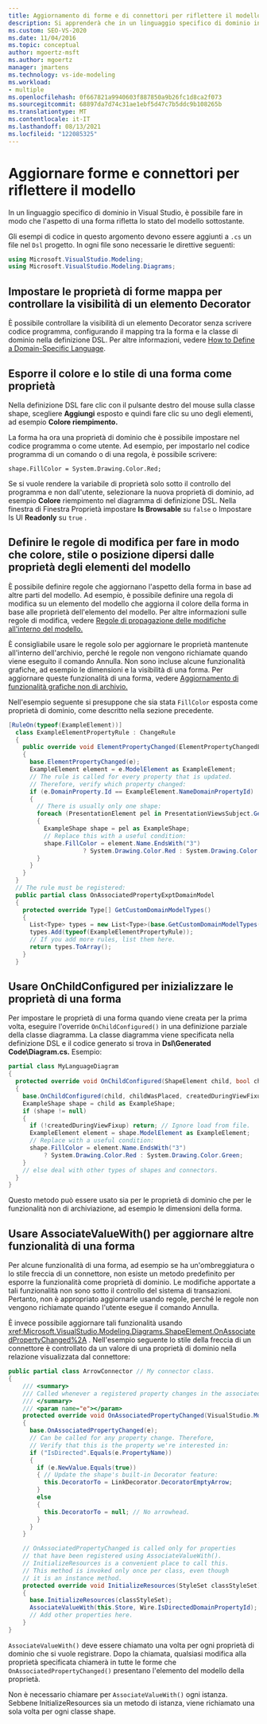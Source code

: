```yaml
---
title: Aggiornamento di forme e di connettori per riflettere il modello
description: Si apprenderà che in un linguaggio specifico di dominio in Visual Studio è possibile fare in modo che l'aspetto di una forma rifletta lo stato del modello sottostante.
ms.custom: SEO-VS-2020
ms.date: 11/04/2016
ms.topic: conceptual
author: mgoertz-msft
ms.author: mgoertz
manager: jmartens
ms.technology: vs-ide-modeling
ms.workload:
- multiple
ms.openlocfilehash: 0f667821a9940603f887850a9b26fc1d8ca2f073
ms.sourcegitcommit: 68897da7d74c31ae1ebf5d47c7b5ddc9b108265b
ms.translationtype: MT
ms.contentlocale: it-IT
ms.lasthandoff: 08/13/2021
ms.locfileid: "122085325"
---
```

# <a name="update-shapes-and-connectors-to-reflect-the-model"></a>Aggiornare forme e connettori per riflettere il modello

In un linguaggio specifico di dominio in Visual Studio, è possibile fare in modo che l'aspetto di una forma rifletta lo stato del modello sottostante.

Gli esempi di codice in questo argomento devono essere aggiunti a `.cs` un file nel `Dsl` progetto. In ogni file sono necessarie le direttive seguenti:

```csharp
using Microsoft.VisualStudio.Modeling;
using Microsoft.VisualStudio.Modeling.Diagrams;
```

## <a name="set-shape-map-properties-to-control-the-visibility-of-a-decorator"></a>Impostare le proprietà di forme mappa per controllare la visibilità di un elemento Decorator

È possibile controllare la visibilità di un elemento Decorator senza scrivere codice programma, configurando il mapping tra la forma e la classe di dominio nella definizione DSL. Per altre informazioni, vedere [How to Define a Domain-Specific Language](../modeling/how-to-define-a-domain-specific-language.md).

## <a name="expose-the-color-and-style-of-a-shape-as-properties"></a>Esporre il colore e lo stile di una forma come proprietà

Nella definizione DSL fare clic con il pulsante destro del mouse sulla classe shape, scegliere **Aggiungi** esposto e quindi fare clic su uno degli elementi, ad esempio **Colore riempimento.**

La forma ha ora una proprietà di dominio che è possibile impostare nel codice programma o come utente. Ad esempio, per impostarlo nel codice programma di un comando o di una regola, è possibile scrivere:

`shape.FillColor = System.Drawing.Color.Red;`

Se si vuole rendere la variabile di proprietà solo sotto il controllo del programma e non dall'utente, selezionare la nuova proprietà di dominio, ad esempio **Colore** riempimento nel diagramma di definizione DSL. Nella finestra di Finestra Proprietà impostare **Is Browsable** su `false` o Impostare Is UI **Readonly** su `true` .

## <a name="define-change-rules-to-make-color-style-or-location-depend-on-model-element-properties"></a>Definire le regole di modifica per fare in modo che colore, stile o posizione dipersi dalle proprietà degli elementi del modello
 È possibile definire regole che aggiornano l'aspetto della forma in base ad altre parti del modello. Ad esempio, è possibile definire una regola di modifica su un elemento del modello che aggiorna il colore della forma in base alle proprietà dell'elemento del modello. Per altre informazioni sulle regole di modifica, vedere [Regole di propagazione delle modifiche all'interno del modello.](../modeling/rules-propagate-changes-within-the-model.md)

 È consigliabile usare le regole solo per aggiornare le proprietà mantenute all'interno dell'archivio, perché le regole non vengono richiamate quando viene eseguito il comando Annulla. Non sono incluse alcune funzionalità grafiche, ad esempio le dimensioni e la visibilità di una forma. Per aggiornare queste funzionalità di una forma, vedere [Aggiornamento di funzionalità grafiche non di archivio.](#OnAssociatedProperty)

 Nell'esempio seguente si presuppone che sia stata `FillColor` esposta come proprietà di dominio, come descritto nella sezione precedente.

```csharp
[RuleOn(typeof(ExampleElement))]
  class ExampleElementPropertyRule : ChangeRule
  {
    public override void ElementPropertyChanged(ElementPropertyChangedEventArgs e)
    {
      base.ElementPropertyChanged(e);
      ExampleElement element = e.ModelElement as ExampleElement;
      // The rule is called for every property that is updated.
      // Therefore, verify which property changed:
      if (e.DomainProperty.Id == ExampleElement.NameDomainPropertyId)
      {
        // There is usually only one shape:
        foreach (PresentationElement pel in PresentationViewsSubject.GetPresentation(element))
        {
          ExampleShape shape = pel as ExampleShape;
          // Replace this with a useful condition:
          shape.FillColor = element.Name.EndsWith("3")
                     ? System.Drawing.Color.Red : System.Drawing.Color.Green;
        }
      }
    }
  }
  // The rule must be registered:
  public partial class OnAssociatedPropertyExptDomainModel
  {
    protected override Type[] GetCustomDomainModelTypes()
    {
      List<Type> types = new List<Type>(base.GetCustomDomainModelTypes());
      types.Add(typeof(ExampleElementPropertyRule));
      // If you add more rules, list them here.
      return types.ToArray();
    }
  }
```

## <a name="use-onchildconfigured-to-initialize-a-shapes-properties"></a>Usare OnChildConfigured per inizializzare le proprietà di una forma

Per impostare le proprietà di una forma quando viene creata per la prima volta, eseguire l'override `OnChildConfigured()` in una definizione parziale della classe diagramma. La classe diagramma viene specificata nella definizione DSL e il codice generato si trova in **Dsl\Generated Code\Diagram.cs.** Esempio:

```csharp
partial class MyLanguageDiagram
{
  protected override void OnChildConfigured(ShapeElement child, bool childWasPlaced, bool createdDuringViewFixup)
  {
    base.OnChildConfigured(child, childWasPlaced, createdDuringViewFixup);
    ExampleShape shape = child as ExampleShape;
    if (shape != null)
    {
      if (!createdDuringViewFixup) return; // Ignore load from file.
      ExampleElement element = shape.ModelElement as ExampleElement;
      // Replace with a useful condition:
      shape.FillColor = element.Name.EndsWith("3")
          ? System.Drawing.Color.Red : System.Drawing.Color.Green;
    }
    // else deal with other types of shapes and connectors.
  }
}
```

Questo metodo può essere usato sia per le proprietà di dominio che per le funzionalità non di archiviazione, ad esempio le dimensioni della forma.

## <a name="use-associatevaluewith-to-update-other-features-of-a-shape"></a><a name="OnAssociatedProperty"></a> Usare AssociateValueWith() per aggiornare altre funzionalità di una forma

Per alcune funzionalità di una forma, ad esempio se ha un'ombreggiatura o lo stile freccia di un connettore, non esiste un metodo predefinito per esporre la funzionalità come proprietà di dominio.  Le modifiche apportate a tali funzionalità non sono sotto il controllo del sistema di transazioni. Pertanto, non è appropriato aggiornarle usando regole, perché le regole non vengono richiamate quando l'utente esegue il comando Annulla.

È invece possibile aggiornare tali funzionalità usando <xref:Microsoft.VisualStudio.Modeling.Diagrams.ShapeElement.OnAssociatedPropertyChanged%2A> . Nell'esempio seguente lo stile della freccia di un connettore è controllato da un valore di una proprietà di dominio nella relazione visualizzata dal connettore:

```csharp
public partial class ArrowConnector // My connector class.
{
    /// <summary>
    /// Called whenever a registered property changes in the associated model element.
    /// </summary>
    /// <param name="e"></param>
    protected override void OnAssociatedPropertyChanged(VisualStudio.Modeling.Diagrams.PropertyChangedEventArgs e)
    {
      base.OnAssociatedPropertyChanged(e);
      // Can be called for any property change. Therefore,
      // Verify that this is the property we're interested in:
      if ("IsDirected".Equals(e.PropertyName))
      {
        if (e.NewValue.Equals(true))
        { // Update the shape's built-in Decorator feature:
          this.DecoratorTo = LinkDecorator.DecoratorEmptyArrow;
        }
        else
        {
          this.DecoratorTo = null; // No arrowhead.
        }
      }
    }

    // OnAssociatedPropertyChanged is called only for properties
    // that have been registered using AssociateValueWith().
    // InitializeResources is a convenient place to call this.
    // This method is invoked only once per class, even though
    // it is an instance method.
    protected override void InitializeResources(StyleSet classStyleSet)
    {
      base.InitializeResources(classStyleSet);
      AssociateValueWith(this.Store, Wire.IsDirectedDomainPropertyId);
      // Add other properties here.
    }
}
```

`AssociateValueWith()` deve essere chiamato una volta per ogni proprietà di dominio che si vuole registrare. Dopo la chiamata, qualsiasi modifica alla proprietà specificata chiamerà in tutte le forme che `OnAssociatedPropertyChanged()` presentano l'elemento del modello della proprietà.

Non è necessario chiamare per `AssociateValueWith()` ogni istanza. Sebbene InitializeResources sia un metodo di istanza, viene richiamato una sola volta per ogni classe shape.
